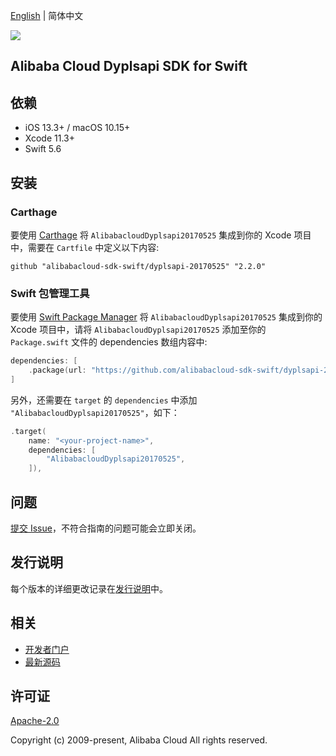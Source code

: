 [English](README.md) | 简体中文

![](https://aliyunsdk-pages.alicdn.com/icons/AlibabaCloud.svg)

## Alibaba Cloud Dyplsapi SDK for Swift

## 依赖

- iOS 13.3+ / macOS 10.15+
- Xcode 11.3+
- Swift 5.6

## 安装

### Carthage

要使用 [Carthage](https://github.com/Carthage/Carthage) 将 `AlibabacloudDyplsapi20170525` 集成到你的 Xcode 项目中，需要在 `Cartfile` 中定义以下内容:

```ogdl
github "alibabacloud-sdk-swift/dyplsapi-20170525" "2.2.0"
```

### Swift 包管理工具

要使用 [Swift Package Manager](https://swift.org/package-manager/) 将 `AlibabacloudDyplsapi20170525` 集成到你的 Xcode 项目中，请将 `AlibabacloudDyplsapi20170525` 添加至你的 `Package.swift` 文件的 dependencies 数组内容中:

```swift
dependencies: [
    .package(url: "https://github.com/alibabacloud-sdk-swift/dyplsapi-20170525.git", from: "2.2.0")
]
```

另外，还需要在 `target` 的 `dependencies` 中添加 `"AlibabacloudDyplsapi20170525"`，如下：

```swift
.target(
    name: "<your-project-name>",
    dependencies: [
        "AlibabacloudDyplsapi20170525",
    ]),
```

## 问题

[提交 Issue](https://github.com/alibabacloud-sdk-swift/dyplsapi-20170525/issues/new)，不符合指南的问题可能会立即关闭。

## 发行说明

每个版本的详细更改记录在[发行说明](./ChangeLog.txt)中。

## 相关

* [开发者门户](https://next.api.aliyun.com/home)
* [最新源码](https://github.com/alibabacloud-sdk-swift/dyplsapi-20170525)

## 许可证

[Apache-2.0](http://www.apache.org/licenses/LICENSE-2.0)

Copyright (c) 2009-present, Alibaba Cloud All rights reserved.
